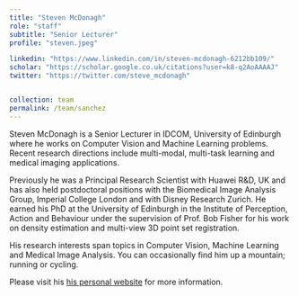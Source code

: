 ```yaml
---
title: "Steven McDonagh"
role: "staff"
subtitle: "Senior Lecturer"
profile: "steven.jpeg"

linkedin: "https://www.linkedin.com/in/steven-mcdonagh-6212bb109/"
scholar: "https://scholar.google.co.uk/citations?user=k8-q2AoAAAAJ"
twitter: "https://twitter.com/steve_mcdonagh"


collection: team
permalink: /team/sanchez
---
```


Steven McDonagh is a Senior Lecturer in IDCOM, University of Edinburgh where he works on Computer Vision and Machine Learning problems. Recent research directions include multi-modal, multi-task learning and medical imaging applications.

Previously he was a Principal Research Scientist with Huawei R&D, UK and has also held postdoctoral positions with the Biomedical Image Analysis Group, Imperial College London and with Disney Research Zurich. He earned his PhD at the University of Edinburgh in the Institute of Perception, Action and Behaviour under the supervision of Prof. Bob Fisher for his work on density estimation and multi-view 3D point set registration.

His research interests span topics in Computer Vision, Machine Learning and Medical Image Analysis. You can occasionally find him up a mountain; running or cycling.

Please visit his [his personal website](https://smcdonagh.github.io/) for more information.
